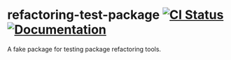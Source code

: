 # refactoring-test-package [![CI Status][ci-status-badge]][ci-status] [![Documentation][docs-badge]][docs]

A fake package for testing package refactoring tools.

[ci-status]: https://github.com/jackfirth/refactoring-test-package/actions
[ci-status-badge]: https://github.com/jackfirth/refactoring-test-package/workflows/CI/badge.svg
[docs]: https://docs.racket-lang.org/refactoring-test-package/index.html
[docs-badge]: https://img.shields.io/badge/docs-published-blue.svg
